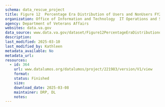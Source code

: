 ```yaml
---
schema: data_rescue_project 
title: Figure 12  Percentage Era Distribution of Users and NonUsers FY2018  Males
organization: Office of Information and Technology  IT Operations and Services (ITOPS)
agency: Department of Veterans Affairs
websites: data.va.gov
data_source: www.data.va.gov/dataset/Figure12PercentageEraDistributionofUsersand/tpjsyq59
description: 
last_modified: 2025-03-10
last_modified_by: Kathleen
metadata_available: No
metadata_url: 
resources:
  - id: 364
    url: www.datalumos.org/datalumos/project/221983/version/V1/view
    format: 
    status: Finished
    size: 
    download_date: 2025-03-08
    maintainer: DRP, DL
    notes: 
---
```

